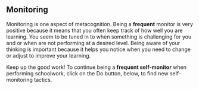 ## Monitoring

Monitoring is one aspect of metacognition. Being a **frequent** monitor is very positive because it means that you often keep track of how well you are learning. You seem to be tuned in to when something is challenging for you and or when are not performing at a desired level. Being aware of your thinking is important because it helps you notice when you need to change or adjust to improve your learning.

Keep up the good work! To continue being a **frequent self-monitor** when performing schoolwork, click on the Do button, below, to find new self-monitoring tactics. 
